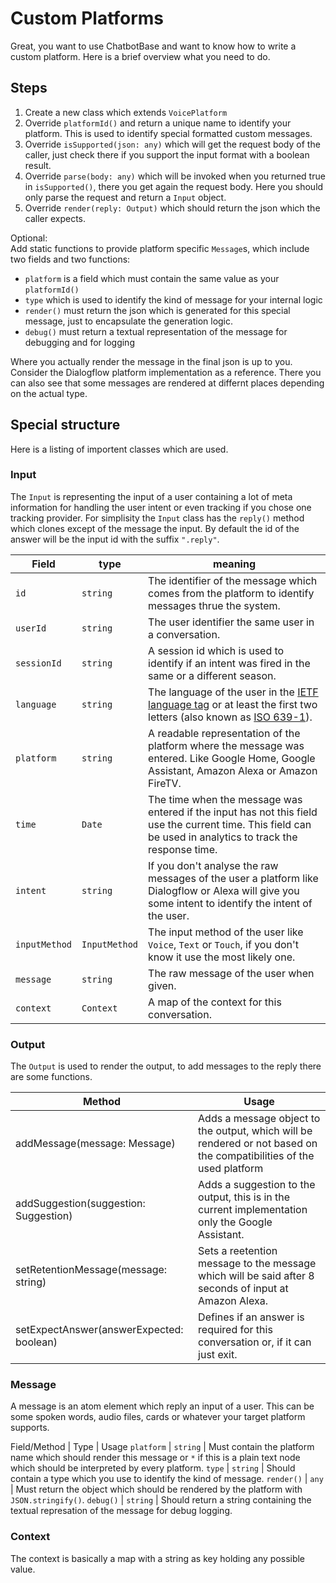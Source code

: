 # Custom Platforms

Great, you want to use ChatbotBase and want to know how to write a custom platform. Here is a brief overview what you need to do.

## Steps

1. Create a new class which extends `VoicePlatform`
2. Override `platformId()` and return a unique name to identify your platform. This is used to identify special formatted custom messages.
3. Override `isSupported(json: any)` which will get the request body of the caller, just check there if you support the input format with a boolean result.
4. Override `parse(body: any)` which will be invoked when you returned true in `isSupported()`, there you get again the request body. Here you should only parse the request and return a `Input` object.
5. Override `render(reply: Output)` which should return the json which the caller expects.

Optional:  
Add static functions to provide platform specific `Message`s, which include two fields and two functions:
 
- `platform` is a field which must contain the same value as your `platformId()`
- `type` which is used to identify the kind of message for your internal logic
- `render()` must return the json which is generated for this special message, just to encapsulate the generation logic.
- `debug()` must return a textual representation of the message for debugging and for logging
 
Where you actually render the message in the final json is up to you. Consider the Dialogflow platform implementation as a reference. There you can also see that some messages are rendered at differnt places depending on the actual type.
 
## Special structure

Here is a listing of importent classes which are used.
 
### Input
The `Input` is representing the input of a user containing a lot of meta information for handling the user intent or even tracking if you chose one tracking provider. For simplisity the `Input` class has the `reply()` method which clones except of the message the input. By default the id of the answer will be the input id with the suffix `".reply"`.
 
Field | type | meaning
----- | ---- | -------
`id` | `string` | The identifier of the message which comes from the platform to identify messages thrue the system.
`userId` | `string` | The user identifier the same user in a conversation.
`sessionId` | `string` | A session id which is used to identify if an intent was fired in the same or a different season.
`language` | `string` | The language of the user in the [IETF language tag][wiki-IETF] or at least the first two letters (also known as [ISO 639-1][wiki-iso639-1]).
`platform` | `string` | A readable representation of the platform where the message was entered. Like Google Home, Google Assistant, Amazon Alexa or Amazon FireTV.
`time` | `Date` | The time when the message was entered if the input has not this field use the current time. This field can be used in analytics to track the response time.
`intent` | `string` | If you don't analyse the raw messages of the user a platform like Dialogflow or Alexa will give you some intent to identify the intent of the user.
`inputMethod` | `InputMethod` | The input method of the user like `Voice`, `Text` or `Touch`, if you don't know it use the most likely one.
`message` | `string` | The raw message of the user when given.
`context` | `Context` | A map of the context for this conversation.

### Output
The `Output` is used to render the output, to add messages to the reply there are some functions.

Method | Usage
------ | -----
addMessage(message: Message) | Adds a message object to the output, which will be rendered or not based on the compatibilities of the used platform 
addSuggestion(suggestion: Suggestion) | Adds a suggestion to the output, this is in the current implementation only the Google Assistant. 
setRetentionMessage(message: string) | Sets a reetention message to the message which will be said after 8 seconds of input at Amazon Alexa.
setExpectAnswer(answerExpected: boolean) | Defines if an answer is required for this conversation or, if it can just exit.

### Message
A message is an atom element which reply an input of a user. This can be some spoken words, audio files, cards or whatever your target platform supports.

Field/Method | Type | Usage
`platform` | `string` | Must contain the platform name which should render this message or `*` if this is a plain text node which should be interpreted by every platform.
`type` | `string` | Should contain a type which you use to identify the kind of message.
`render()` | `any` | Must return the object which should be rendered by the platform with `JSON.stringify()`.
`debug()` | `string` | Should return a string containing the textual represation of the message for debug logging.

### Context

The context is basically a map with a string as key holding any possible value.

  [wiki-IETF]: https://en.wikipedia.org/wiki/IETF_language_tag
  [wiki-iso639-1]: https://en.wikipedia.org/wiki/ISO_639-1